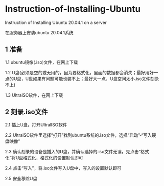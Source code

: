 # Instruction-of-Installing-Ubuntu
Instruction of Installing Ubuntu 20.04.1 on a server

在服务器上安装ubuntu 20.04.1系统

## 1 准备

1.1 ubuntu镜像(.iso)文件，在网上下载

1.2 U盘(必须是空的或无用的，因为要格式化，里面的数据都会消失；最好用好一点的U盘，U盘如果有问题可能也装不上；最好大一点，U盘空间太小.iso文件刻录不上)

1.3 UltraISO软件，在网上下载

## 2 刻录.iso文件

2.1 插上U盘，打开UltralISO软件

2.2 UltraISO软件里选择“打开”找到ubuntu系统的.iso文件，选择“启动”-“写入硬盘映像”

2.3 确认刻录的设备是插入的U盘，并确认选择的.iso文件无误，先点击“格式化”将U盘格式化，格式化的设置默认即可

2.4 点击“写入”，将.iso文件写入U盘中，写入的设置默认即可

2.5 安全移除U盘
